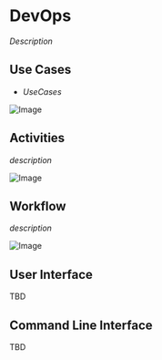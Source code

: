 # DevOps
_Description_

## Use Cases

* _UseCases_

![Image](./Actors/DevOps/UseCases.png)

## Activities

_description_

![Image](./Actors/DevOps/Activity.png)

## Workflow

_description_

![Image](./Actors/DevOps/Workflow.png)

## User Interface

TBD

## Command Line Interface

TBD
